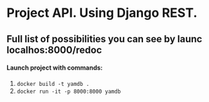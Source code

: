 #  Project API. Using Django REST.

## Full list of possibilities you can see by launc localhos:8000/redoc

#### Launch project with commands:
1. ```docker build -t yamdb .```
2. ```docker run -it -p 8000:8000 yamdb```
